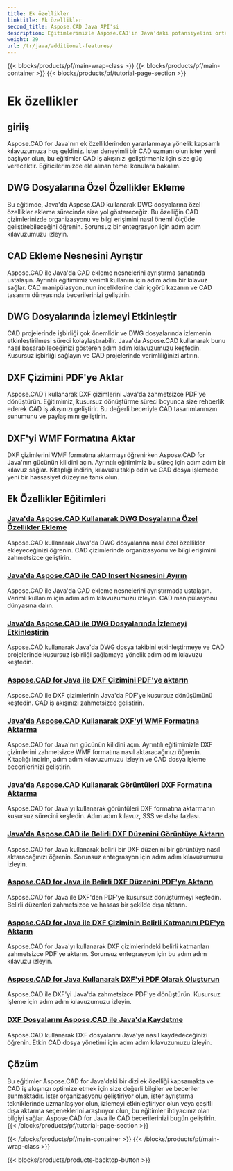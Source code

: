 ```yaml
---
title: Ek özellikler
linktitle: Ek özellikler
second_title: Aspose.CAD Java API'si
description: Eğitimlerimizle Aspose.CAD'in Java'daki potansiyelini ortaya çıkarın. Özel özellikler ekleyin, CAD ekleme nesnelerini ayrıştırın, izlemeyi etkinleştirin ve DXF çizimlerini sorunsuz bir şekilde dışa aktarın. CAD iş akışınızı zahmetsizce yükseltin.
weight: 29
url: /tr/java/additional-features/
---
```


{{< blocks/products/pf/main-wrap-class >}}
{{< blocks/products/pf/main-container >}}
{{< blocks/products/pf/tutorial-page-section >}}

# Ek özellikler



## giriiş

Aspose.CAD for Java'nın ek özelliklerinden yararlanmaya yönelik kapsamlı kılavuzumuza hoş geldiniz. İster deneyimli bir CAD uzmanı olun ister yeni başlıyor olun, bu eğitimler CAD iş akışınızı geliştirmeniz için size güç verecektir. Eğiticilerimizde ele alınan temel konulara bakalım.

## DWG Dosyalarına Özel Özellikler Ekleme

Bu eğitimde, Java'da Aspose.CAD kullanarak DWG dosyalarına özel özellikler ekleme sürecinde size yol göstereceğiz. Bu özelliğin CAD çizimlerinizde organizasyonu ve bilgi erişimini nasıl önemli ölçüde geliştirebileceğini öğrenin. Sorunsuz bir entegrasyon için adım adım kılavuzumuzu izleyin.

## CAD Ekleme Nesnesini Ayrıştır

Aspose.CAD ile Java'da CAD ekleme nesnelerini ayrıştırma sanatında ustalaşın. Ayrıntılı eğitimimiz verimli kullanım için adım adım bir kılavuz sağlar. CAD manipülasyonunun inceliklerine dair içgörü kazanın ve CAD tasarımı dünyasında becerilerinizi geliştirin.

## DWG Dosyalarında İzlemeyi Etkinleştir

CAD projelerinde işbirliği çok önemlidir ve DWG dosyalarında izlemenin etkinleştirilmesi süreci kolaylaştırabilir. Java'da Aspose.CAD kullanarak bunu nasıl başarabileceğinizi gösteren adım adım kılavuzumuzu keşfedin. Kusursuz işbirliği sağlayın ve CAD projelerinde verimliliğinizi artırın.

## DXF Çizimini PDF'ye Aktar

Aspose.CAD'i kullanarak DXF çizimlerini Java'da zahmetsizce PDF'ye dönüştürün. Eğitimimiz, kusursuz dönüştürme süreci boyunca size rehberlik ederek CAD iş akışınızı geliştirir. Bu değerli beceriyle CAD tasarımlarınızın sunumunu ve paylaşımını geliştirin.

## DXF'yi WMF Formatına Aktar

DXF çizimlerini WMF formatına aktarmayı öğrenirken Aspose.CAD for Java'nın gücünün kilidini açın. Ayrıntılı eğitimimiz bu süreç için adım adım bir kılavuz sağlar. Kitaplığı indirin, kılavuzu takip edin ve CAD dosya işlemede yeni bir hassasiyet düzeyine tanık olun.

## Ek Özellikler Eğitimleri
### [Java'da Aspose.CAD Kullanarak DWG Dosyalarına Özel Özellikler Ekleme](./add-custom-properties/)
Aspose.CAD kullanarak Java'da DWG dosyalarına nasıl özel özellikler ekleyeceğinizi öğrenin. CAD çizimlerinde organizasyonu ve bilgi erişimini zahmetsizce geliştirin.
### [Java'da Aspose.CAD ile CAD Insert Nesnesini Ayırın](./decompose-cad-insert-object/)
Aspose.CAD ile Java'da CAD ekleme nesnelerini ayrıştırmada ustalaşın. Verimli kullanım için adım adım kılavuzumuzu izleyin. CAD manipülasyonu dünyasına dalın.
### [Java'da Aspose.CAD ile DWG Dosyalarında İzlemeyi Etkinleştirin](./enable-tracking/)
Aspose.CAD kullanarak Java'da DWG dosya takibini etkinleştirmeye ve CAD projelerinde kusursuz işbirliği sağlamaya yönelik adım adım kılavuzu keşfedin.
### [Aspose.CAD for Java ile DXF Çizimini PDF'ye aktarın](./export-dxf-to-pdf/)
Aspose.CAD ile DXF çizimlerinin Java'da PDF'ye kusursuz dönüşümünü keşfedin. CAD iş akışınızı zahmetsizce geliştirin.
### [Java'da Aspose.CAD Kullanarak DXF'yi WMF Formatına Aktarma](./export-dxf-to-wmf/)
Aspose.CAD for Java'nın gücünün kilidini açın. Ayrıntılı eğitimimizle DXF çizimlerini zahmetsizce WMF formatına nasıl aktaracağınızı öğrenin. Kitaplığı indirin, adım adım kılavuzumuzu izleyin ve CAD dosya işleme becerilerinizi geliştirin.
### [Java'da Aspose.CAD Kullanarak Görüntüleri DXF Formatına Aktarma](./export-images-to-dxf/)
Aspose.CAD for Java'yı kullanarak görüntüleri DXF formatına aktarmanın kusursuz sürecini keşfedin. Adım adım kılavuz, SSS ve daha fazlası.
### [Java'da Aspose.CAD ile Belirli DXF Düzenini Görüntüye Aktarın](./export-specific-layout-to-image/)
Aspose.CAD for Java kullanarak belirli bir DXF düzenini bir görüntüye nasıl aktaracağınızı öğrenin. Sorunsuz entegrasyon için adım adım kılavuzumuzu izleyin.
### [Aspose.CAD for Java ile Belirli DXF Düzenini PDF'ye Aktarın](./export-specific-layout-to-pdf/)
Aspose.CAD for Java ile DXF'den PDF'ye kusursuz dönüştürmeyi keşfedin. Belirli düzenleri zahmetsizce ve hassas bir şekilde dışa aktarın.
### [Aspose.CAD for Java ile DXF Çiziminin Belirli Katmanını PDF'ye Aktarın](./export-specific-layer-to-pdf/)
Aspose.CAD for Java'yı kullanarak DXF çizimlerindeki belirli katmanları zahmetsizce PDF'ye aktarın. Sorunsuz entegrasyon için bu adım adım kılavuzu izleyin.
### [Aspose.CAD for Java Kullanarak DXF'yi PDF Olarak Oluşturun](./render-dxf-as-pdf/)
Aspose.CAD ile DXF'yi Java'da zahmetsizce PDF'ye dönüştürün. Kusursuz işleme için adım adım kılavuzumuzu izleyin.
### [DXF Dosyalarını Aspose.CAD ile Java'da Kaydetme](./save-dxf-files/)
Aspose.CAD kullanarak DXF dosyalarını Java'ya nasıl kaydedeceğinizi öğrenin. Etkin CAD dosya yönetimi için adım adım kılavuzumuzu izleyin.

## Çözüm

Bu eğitimler Aspose.CAD for Java'daki bir dizi ek özelliği kapsamakta ve CAD iş akışınızı optimize etmek için size değerli bilgiler ve beceriler sunmaktadır. İster organizasyonu geliştiriyor olun, ister ayrıştırma tekniklerinde uzmanlaşıyor olun, izlemeyi etkinleştiriyor olun veya çeşitli dışa aktarma seçeneklerini araştırıyor olun, bu eğitimler ihtiyacınız olan bilgiyi sağlar. Aspose.CAD for Java ile CAD becerilerinizi bugün geliştirin.
{{< /blocks/products/pf/tutorial-page-section >}}

{{< /blocks/products/pf/main-container >}}
{{< /blocks/products/pf/main-wrap-class >}}

{{< blocks/products/products-backtop-button >}}
